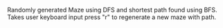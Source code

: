 Randomly generated Maze using DFS and shortest path found using BFS.
Takes user keyboard input press "r" to regenerate a new maze with path.
